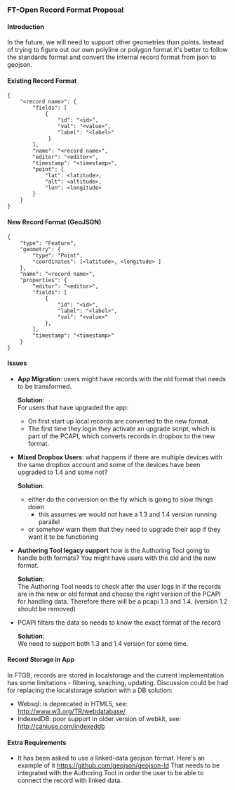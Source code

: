 ### FT-Open Record Format Proposal

#### Introduction

In the future, we will need to support other geometries than points. Instead of trying to figure out our own polyline or polygon format it's better to follow the standards format and convert the internal record format from json to geojson.

#### Existing Record Format

```
{
    "<record name>": {
        "fields": [
            {
                "id": "<id>",
                "val": "<value>",
                "label": "<label>"
             }
        ],
        "name": "<record name>",
        "editor": "<editor>",
        "timestamp": "<timestamp>",
        "point": {
            "lat": <latitude>,
            "alt": <altitude>,
            "lon": <longitude>
        }
    }
}
```

#### New Record Format (GeoJSON)

```
{
    "type": "Feature", 
    "geometry": { 
        "type": "Point", 
        "coordinates": [<latitude>, <longitude> ] 
    }, 
    "name": "<record name>", 
    "properties": { 
        "editor": "<editor>", 
        "fields": [ 
            { 
                "id": "<id>", 
                "label": "<label>", 
                "val": "<value>" 
            }, 
        ], 
        "timestamp": "<timestamp>" 
    } 
}
```

#### Issues

* <strong>App Migration</strong>: users might have records with the old format that needs to be transformed.

    <strong>Solution</strong>:<br/>
    For users that have upgraded the app:
    * On first start up local records are converted to the new format.
    * The first time they login they activate an upgrade script, which is part of the PCAPI, which converts records in dropbox to the new format.

* <strong>Mixed Dropbox Users</strong>: what happens if there are multiple devices with the same dropbox account and some of the devices have been upgraded to 1.4 and some not?
 
    <strong>Solution</strong>:<br/>
    - either do the conversion on the fly which is going to slow things down
        * this assumes we would not have a 1.3 and 1.4 version running parallel
    - or somehow warn them that they need to upgrade their app if they want it to be functioning

* <strong>Authoring Tool legacy support</strong> how is the Authoring Tool going to handle both formats? You might have users with the old and the new format.

    <strong>Solution</strong>:<br/>
    The Authoring Tool needs to check after the user logs in if the records are in the new or old format and choose the right version of the PCAPI for handling data. Therefore there will be a pcapi 1.3 and 1.4. (version 1.2 should be removed)

* PCAPI filters the data so needs to know the exact format of the record
    
    <strong>Solution</strong>:<br/>
    We need to support both 1.3 and 1.4 version for some time.

#### Record Storage in App

In FTGB, records are stored in localstorage and the current implementation has some limitations - filtering, seaching, updating. Discussion could be had for replacing the localstorage solution with a DB solution:

* Websql: is deprecated in HTML5, see: http://www.w3.org/TR/webdatabase/
* IndexedDB: poor support in older version of webkit, see: http://caniuse.com/indexeddb

#### Extra Requirements

* It has been asked to use a linked-data geojson format. Here's an example of it
  https://github.com/geojson/geojson-ld
  That needs to be integrated with the Authoring Tool in order the user to be able
  to connect the record with linked data.
